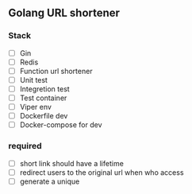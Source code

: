## Golang URL shortener

### Stack

- [ ] Gin 
- [ ] Redis
- [ ] Function url shortener
- [ ] Unit test
- [ ] Integretion test
- [ ] Test container
- [ ] Viper env
- [ ] Dockerfile dev 
- [ ] Docker-compose for dev

### required

- [ ] short link should have a lifetime 
- [ ] redirect users to the original url when who access
- [ ] generate a unique